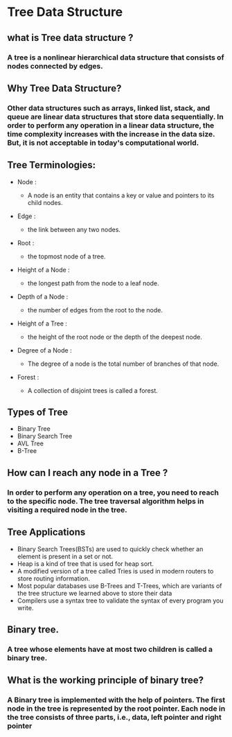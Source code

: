 # Tree Data Structure

## what is Tree data structure ? 
### A tree is a nonlinear hierarchical data structure that consists of nodes connected by edges.

## Why Tree Data Structure?
### Other data structures such as arrays, linked list, stack, and queue are linear data structures that store data sequentially. In order to perform any operation in a linear data structure, the time complexity increases with the increase in the data size. But, it is not acceptable in today's computational world.

## Tree Terminologies:

- Node :
  - A node is an entity that contains a key or value and pointers to its child nodes.

- Edge :
  - the link between any two nodes.

- Root :
  - the topmost node of a tree.

- Height of a Node :
  -  the longest path from the node to a leaf node.

- Depth of a Node :
  - the number of edges from the root to the node.

- Height of a Tree :
  - the height of the root node or the depth of the deepest node.

- Degree of a Node :
  - The degree of a node is the total number of branches of that node.

- Forest :
  - A collection of disjoint trees is called a forest.

## Types of Tree
- Binary Tree
- Binary Search Tree
- AVL Tree
- B-Tree

## How can I reach any node in a Tree ? 
### In order to perform any operation on a tree, you need to reach to the specific node. The tree traversal algorithm helps in visiting a required node in the tree.


## Tree Applications
- Binary Search Trees(BSTs) are used to quickly check whether an element is present in a set or not.
- Heap is a kind of tree that is used for heap sort.
- A modified version of a tree called Tries is used in modern routers to store routing information.
- Most popular databases use B-Trees and T-Trees, which are variants of the tree structure we learned above to store their data
- Compilers use a syntax tree to validate the syntax of every program you write.


## Binary tree.

### A tree whose elements have at most two children is called a binary tree.

## What is the working principle of binary tree?
### A Binary tree is implemented with the help of pointers. The first node in the tree is represented by the root pointer. Each node in the tree consists of three parts, i.e., data, left pointer and right pointer